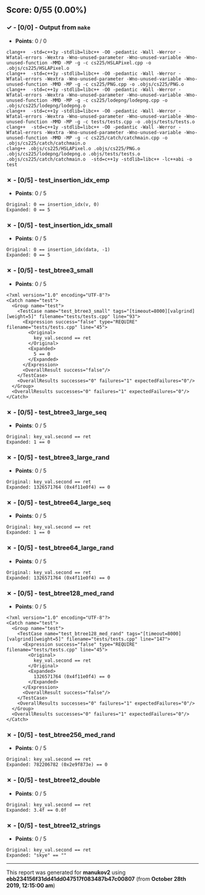 


## Score: 0/55 (0.00%)


### ✓ - [0/0] - Output from `make`

- **Points**: 0 / 0


```
clang++  -std=c++1y -stdlib=libc++ -O0 -pedantic -Wall -Werror -Wfatal-errors -Wextra -Wno-unused-parameter -Wno-unused-variable -Wno-unused-function -MMD -MP -g -c cs225/HSLAPixel.cpp -o .objs/cs225/HSLAPixel.o
clang++  -std=c++1y -stdlib=libc++ -O0 -pedantic -Wall -Werror -Wfatal-errors -Wextra -Wno-unused-parameter -Wno-unused-variable -Wno-unused-function -MMD -MP -g -c cs225/PNG.cpp -o .objs/cs225/PNG.o
clang++  -std=c++1y -stdlib=libc++ -O0 -pedantic -Wall -Werror -Wfatal-errors -Wextra -Wno-unused-parameter -Wno-unused-variable -Wno-unused-function -MMD -MP -g -c cs225/lodepng/lodepng.cpp -o .objs/cs225/lodepng/lodepng.o
clang++  -std=c++1y -stdlib=libc++ -O0 -pedantic -Wall -Werror -Wfatal-errors -Wextra -Wno-unused-parameter -Wno-unused-variable -Wno-unused-function -MMD -MP -g -c tests/tests.cpp -o .objs/tests/tests.o
clang++  -std=c++1y -stdlib=libc++ -O0 -pedantic -Wall -Werror -Wfatal-errors -Wextra -Wno-unused-parameter -Wno-unused-variable -Wno-unused-function -MMD -MP -g -c cs225/catch/catchmain.cpp -o .objs/cs225/catch/catchmain.o
clang++ .objs/cs225/HSLAPixel.o .objs/cs225/PNG.o .objs/cs225/lodepng/lodepng.o .objs/tests/tests.o .objs/cs225/catch/catchmain.o  -std=c++1y -stdlib=libc++ -lc++abi -o test

```


### ✗ - [0/5] - test_insertion_idx_emp

- **Points**: 0 / 5


```
Original: 0 == insertion_idx(v, 0)
Expanded: 0 == 5
```


### ✗ - [0/5] - test_insertion_idx_small

- **Points**: 0 / 5


```
Original: 0 == insertion_idx(data, -1)
Expanded: 0 == 5
```


### ✗ - [0/5] - test_btree3_small

- **Points**: 0 / 5


```
<?xml version="1.0" encoding="UTF-8"?>
<Catch name="test">
  <Group name="test">
    <TestCase name="test_btree3_small" tags="[timeout=8000][valgrind][weight=5]" filename="tests/tests.cpp" line="93">
      <Expression success="false" type="REQUIRE" filename="tests/tests.cpp" line="45">
        <Original>
          key_val.second == ret
        </Original>
        <Expanded>
          5 == 0
        </Expanded>
      </Expression>
      <OverallResult success="false"/>
    </TestCase>
    <OverallResults successes="0" failures="1" expectedFailures="0"/>
  </Group>
  <OverallResults successes="0" failures="1" expectedFailures="0"/>
</Catch>

```


### ✗ - [0/5] - test_btree3_large_seq

- **Points**: 0 / 5


```
Original: key_val.second == ret
Expanded: 1 == 0
```


### ✗ - [0/5] - test_btree3_large_rand

- **Points**: 0 / 5


```
Original: key_val.second == ret
Expanded: 1326571764 (0x4f11e0f4) == 0
```


### ✗ - [0/5] - test_btree64_large_seq

- **Points**: 0 / 5


```
Original: key_val.second == ret
Expanded: 1 == 0
```


### ✗ - [0/5] - test_btree64_large_rand

- **Points**: 0 / 5


```
Original: key_val.second == ret
Expanded: 1326571764 (0x4f11e0f4) == 0
```


### ✗ - [0/5] - test_btree128_med_rand

- **Points**: 0 / 5


```
<?xml version="1.0" encoding="UTF-8"?>
<Catch name="test">
  <Group name="test">
    <TestCase name="test_btree128_med_rand" tags="[timeout=8000][valgrind][weight=5]" filename="tests/tests.cpp" line="147">
      <Expression success="false" type="REQUIRE" filename="tests/tests.cpp" line="45">
        <Original>
          key_val.second == ret
        </Original>
        <Expanded>
          1326571764 (0x4f11e0f4) == 0
        </Expanded>
      </Expression>
      <OverallResult success="false"/>
    </TestCase>
    <OverallResults successes="0" failures="1" expectedFailures="0"/>
  </Group>
  <OverallResults successes="0" failures="1" expectedFailures="0"/>
</Catch>

```


### ✗ - [0/5] - test_btree256_med_rand

- **Points**: 0 / 5


```
Original: key_val.second == ret
Expanded: 782206782 (0x2e9f873e) == 0
```


### ✗ - [0/5] - test_btree12_double

- **Points**: 0 / 5


```
Original: key_val.second == ret
Expanded: 3.4f == 0.0f
```


### ✗ - [0/5] - test_btree12_strings

- **Points**: 0 / 5


```
Original: key_val.second == ret
Expanded: "skye" == ""
```


---

This report was generated for **manukov2** using **ebb234156f31dd41dd047517f083487b47c00807** (from **October 28th 2019, 12:15:00 am**)
